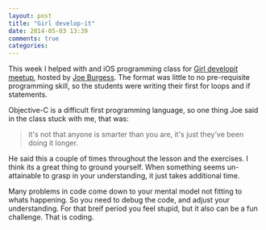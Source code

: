 ```yaml
---
layout: post
title: "Girl develop-it"
date: 2014-05-03 13:39
comments: true
categories: 
---
```


This week I helped with and iOS programming class for [Girl developit meetup](http://www.meetup.com/girldevelopit/), hosted by [Joe Burgess](https://twitter.com/jmburges). The format was little to no pre-requisite programming skill, so the students were writing their first for loops and if statements.

Objective-C is a difficult first programming language, so one thing Joe said in the class stuck with me, that was: 
> it's not that anyone is smarter than you are, it's just they've been doing it longer. 

He said this a couple of times throughout the lesson and the exercises. I think its a great thing to ground yourself. When something seems un-attainable to grasp in your understanding, it just takes additional time.

Many problems in code come down to your mental model not fitting to whats happening. So you need to debug the code, and adjust your understanding. For that breif period you feel stupid, but it also can be a fun challenge. That is coding.
